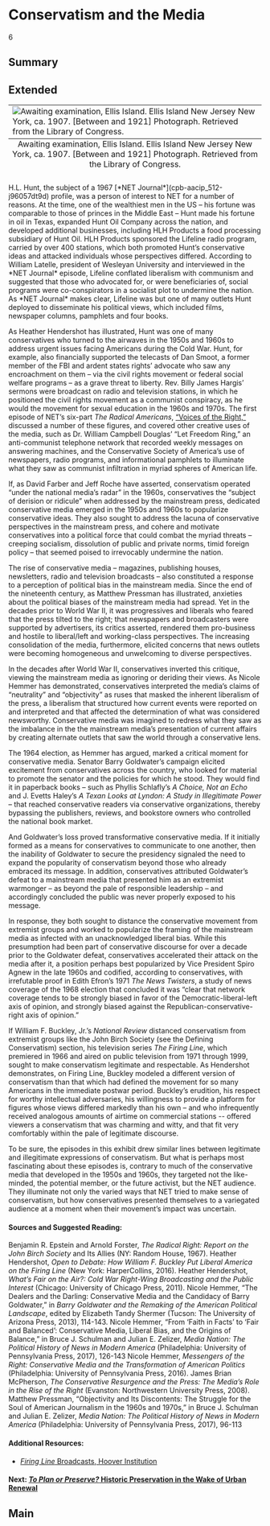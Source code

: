# Conservatism and the Media
6

## Summary

## Extended
<table class="exhibit-image">
  <caption align="bottom" class="exhibit-caption">Awaiting examination, Ellis Island. Ellis Island New Jersey New York, ca. 1907. [Between and 1921] Photograph. Retrieved from the Library of Congress.</caption>
  <tr><td><img src="https://s3.amazonaws.com/americanarchive.org/exhibits/ellisisland.png" alt="Awaiting examination, Ellis Island. Ellis Island New Jersey New York, ca. 1907. [Between and 1921] Photograph. Retrieved from the Library of Congress."/></td></tr>
</table>
H.L. Hunt, the subject of a 1967 [*NET Journal*](cpb-aacip_512-j96057dt9d) profile, was a person of interest to NET for a number of reasons. At the time, one of the wealthiest men in the US – his fortune was comparable to those of princes in the Middle East – Hunt made his fortune in oil in Texas, expanded Hunt Oil Company across the nation, and developed additional businesses, including HLH Products a food processing subsidiary of Hunt Oil. HLH Products sponsored the Lifeline radio program, carried by over 400 stations, which both promoted Hunt’s conservative ideas and attacked individuals whose perspectives differed. According to William Latelle, president of Wesleyan University and interviewed in the *NET Journal* episode, Lifeline conflated liberalism with communism and suggested that those who advocated for, or were beneficiaries of, social programs were co-conspirators in a socialist plot to undermine the nation. As *NET Journal* makes clear, Lifeline was but one of many outlets Hunt deployed to disseminate his political views, which included films, newspaper columns, pamphlets and four books.

As Heather Hendershot has illustrated, Hunt was one of many conservatives who turned to the airwaves in the 1950s and 1960s to address urgent issues facing Americans during the Cold War. Hunt, for example, also financially supported the telecasts of Dan Smoot, a former member of the FBI and ardent states rights’ advocate who saw any encroachment on them – via the civil rights movement or federal social welfare programs – as a grave threat to liberty. Rev. Billy James Hargis’ sermons were broadcast on radio and television stations, in which he positioned the civil rights movement as a communist conspiracy, as he would the movement for sexual education in the 1960s and 1970s. The first episode of NET’s six-part *The Radical Americans*, [“Voices of the Right,”](cpb-aacip_512-445h990541) discussed a number of these figures, and covered other creative uses of the media, such as Dr. William Campbell Douglas’ “Let Freedom Ring,” an anti-communist telephone network that recorded weekly messages on answering machines, and the Conservative Society of America’s use of newspapers, radio programs, and informational pamphlets to illuminate what they saw as communist infiltration in myriad spheres of American life.

If, as David Farber and Jeff Roche have asserted, conservatism operated “under the national media’s radar” in the 1960s, conservatives the “subject of derision or ridicule” when addressed by the mainstream press, dedicated conservative media emerged in the 1950s and 1960s to popularize conservative ideas. They also sought to address the lacuna of conservative perspectives in the mainstream press, and cohere and motivate conservatives into a political force that could combat the myriad threats – creeping socialism, dissolution of public and private norms, timid foreign policy – that seemed poised to irrevocably undermine the nation. 

The rise of conservative media – magazines, publishing houses, newsletters, radio and television broadcasts – also constituted a response to a perception of political bias in the mainstream media. Since the end of the nineteenth century, as Matthew Pressman has illustrated, anxieties about the political biases of the mainstream media had spread. Yet in the decades prior to World War II, it was progressives and liberals who feared that the press tilted to the right; that newspapers and broadcasters were supported by advertisers, its critics asserted, rendered them pro-business and hostile to liberal/left and working-class perspectives. The increasing consolidation of the media, furthermore, elicited concerns that news outlets were becoming homogeneous and unwelcoming to diverse perspectives. 

In the decades after World War II, conservatives inverted this critique, viewing the mainstream media as ignoring or deriding their views. As Nicole Hemmer has demonstrated, conservatives interpreted the media’s claims of “neutrality” and “objectivity” as ruses that masked the inherent liberalism of the press, a liberalism that structured how current events were reported on and interpreted and that affected the determination of what was considered newsworthy. Conservative media was imagined to redress what they saw as the imbalance in the the mainstream media’s presentation of current affairs by creating alternate outlets that saw the world through a conservative lens. 

The 1964 election, as Hemmer has argued, marked a critical moment for conservative media. Senator Barry Goldwater’s campaign elicited excitement from conservatives across the country, who looked for material to promote the senator and the policies for which he stood. They would find it in paperback books – such as Phyllis Schlafly’s *A Choice, Not an Echo* and J. Evetts Haley’s *A Texan Looks at Lyndon: A Study in Illegitimate Power* – that reached conservative readers via conservative organizations, thereby bypassing the publishers, reviews, and bookstore owners who controlled the national book market. 

And Goldwater’s loss proved transformative conservative media. If it initially formed as a means for conservatives to communicate to one another, then the inability of Goldwater to secure the presidency signaled the need to expand the popularity of conservatism beyond those who already embraced its message. In addition, conservatives attributed Goldwater’s defeat to a mainstream media that presented him as an extremist warmonger – as beyond the pale of responsible leadership – and accordingly concluded the public was never properly exposed to his message. 

In response, they both sought to distance the conservative movement from extremist groups and worked to popularize the framing of the mainstream media as infected with an unacknowledged liberal bias. While this presumption had been part of conservative discourse for over a decade prior to the Goldwater defeat, conservatives accelerated their attack on the media after it, a position perhaps best popularized by Vice President Spiro Agnew in the late 1960s and codified, according to conservatives, with irrefutable proof in Edith Efron’s 1971 *The News Twisters*, a study of news coverage of the 1968 election that concluded it was “clear that network coverage tends to be strongly biased in favor of the Democratic-liberal-left axis of opinion, and strongly biased against the Republican-conservative-right axis of opinion.” 

If William F. Buckley, Jr.’s *National Review* distanced conservatism from extremist groups like the John Birch Society (see the Defining Conservatism) section, his television series *The Firing Line*, which premiered in 1966 and aired on public television from 1971 through 1999, sought to make conservatism legitimate and respectable. As Hendershot demonstrates, on Firing Line, Buckley modeled a different version of conservatism than that which had defined the movement for so many Americans in the immediate postwar period. Buckley’s erudition, his respect for worthy intellectual adversaries, his willingness to provide a platform for figures whose views differed markedly than his own – and who infrequently received analogous amounts of airtime on commercial stations -- offered viewers a conservatism that was charming and witty, and that fit very comfortably within the pale of legitimate discourse. 

To be sure, the episodes in this exhibit drew similar lines between legitimate and illegitimate expressions of conservatism. But what is perhaps most fascinating about these episodes is, contrary to much of the conservative media that developed in the 1950s and 1960s, they targeted not the like-minded, the potential member, or the future activist, but the NET audience. They illuminate not only the varied ways that NET tried to make sense of conservatism, but how conservatives presented themselves to a variegated audience at a moment when their movement’s impact was uncertain. 


#### Sources and Suggested Reading:
Benjamin R. Epstein and Arnold Forster, *The Radical Right: Report on the John Birch Society* 
	and Its Allies (NY: Random House, 1967).
Heather Hendershot, *Open to Debate: How William F. Buckley Put Liberal America on the 
	Firing Line* (New York: HarperCollins, 2016).
Heather Hendershot, *What’s Fair on the Air?: Cold War Right-Wing Broadcasting and the 
	Public Interest* (Chicago: University of Chicago Press, 2011).
Nicole Hemmer, “The Dealers and the Darling: Conservative Media and the Candidacy of Barry 
	Goldwater,” in *Barry Goldwater and the Remaking of the American Political Landscape*, 
	edited by Elizabeth Tandy Shermer (Tucson: The University of Arizona Press, 2013), 
	114-143.
Nicole Hemmer, “From ‘Faith in Facts’ to ‘Fair and Balanced’: Conservative Media, Liberal 
	Bias, and the Origins of Balance,” in Bruce J. Schulman and Julian E. Zelizer, *Media 
	Nation: The Political History of News in Modern America* (Philadelphia: University of 
	Pennsylvania Press, 2017), 126-143
Nicole Hemmer, *Messengers of the Right: Conservative Media and the Transformation of 
	American Politics* (Philadelphia: University of Pennsylvania Press, 2016).
James Brian McPherson, *The Conservative Resurgence and the Press: The Media’s Role in the 
	Rise of the Right* (Evanston: Northwestern University Press, 2008).
Matthew Pressman, “Objectivity and Its Discontents: The Struggle for the Soul of American 
	Journalism in the 1960s and 1970s,” in Bruce J. Schulman and Julian E. Zelizer, *Media 
	Nation: The Political History of News in Modern America* (Philadelphia: University of 
	Pennsylvania Press, 2017), 96-113





#### Additional Resources:

- [*Firing Line* Broadcasts, Hoover Institution](https://www.hoover.org/library-archives/collections/firing-line)


#### Next: [*To Plan or Preserve?* Historic Preservation in the Wake of Urban Renewal](/exhibits/historic-preservation/urban-renewal)

## Main

